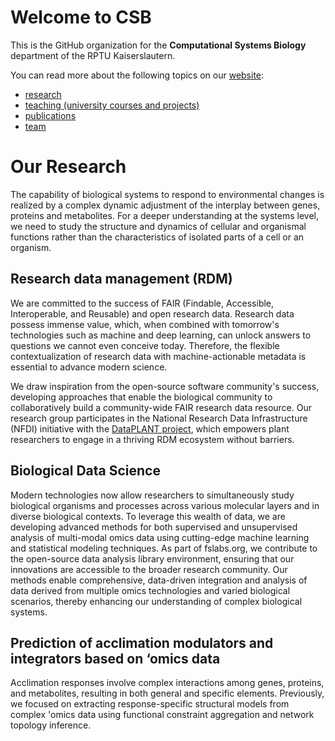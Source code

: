 # Welcome to CSB

This is the GitHub organization for the **Computational Systems Biology** department of the RPTU Kaiserslautern.

You can read more about the following topics on our [website](https://csbiology.github.io/):
- [research](https://csbiology.github.io/#research)
- [teaching (university courses and projects)](https://csbiology.github.io/#teaching)
- [publications](https://csbiology.github.io/#publication)
- [team](https://csbiology.github.io/#team) 

# Our Research

The capability of biological systems to respond to environmental changes is realized by a complex dynamic adjustment of the interplay between genes, proteins and metabolites. 
For a deeper understanding at the systems level, we need to study the structure and dynamics of cellular and organismal functions rather than the characteristics of isolated parts of a cell or an organism.

## Research data management (RDM)

We are committed to the success of FAIR (Findable, Accessible, Interoperable, and Reusable) and open research data.
Research data possess immense value, which, when combined with tomorrow's technologies such as machine and deep learning, can unlock answers to questions we cannot even conceive today.
Therefore, the flexible contextualization of research data with machine-actionable metadata is essential to advance modern science.

We draw inspiration from the open-source software community's success, developing approaches that enable the biological community to collaboratively build a community-wide FAIR research data resource.
Our research group participates in the National Research Data Infrastructure (NFDI) initiative with the [DataPLANT project](https://github.com/nfdi4plants), which empowers plant researchers to engage in a thriving RDM ecosystem without barriers.

## Biological Data Science

Modern technologies now allow researchers to simultaneously study biological organisms and processes across various molecular layers and in diverse biological contexts.
To leverage this wealth of data, we are developing advanced methods for both supervised and unsupervised analysis of multi-modal omics data using cutting-edge machine learning and statistical modeling techniques.
As part of fslabs.org, we contribute to the open-source data analysis library environment, ensuring that our innovations are accessible to the broader research community.
Our methods enable comprehensive, data-driven integration and analysis of data derived from multiple omics technologies and varied biological scenarios, thereby enhancing our understanding of complex biological systems.

## Prediction of acclimation modulators and integrators based on ‘omics data

Acclimation responses involve complex interactions among genes, proteins, and metabolites, resulting in both general and specific elements.
Previously, we focused on extracting response-specific structural models from complex 'omics data using functional constraint aggregation and network topology inference.
